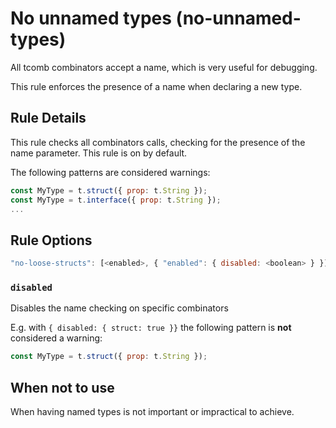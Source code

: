 # No unnamed types (no-unnamed-types)

All tcomb combinators accept a name, which is very useful for debugging.

This rule enforces the presence of a name when declaring a new type.

## Rule Details

This rule checks all combinators calls, checking for the presence of the name parameter.
This rule is on by default.

The following patterns are considered warnings:

```js
const MyType = t.struct({ prop: t.String });
const MyType = t.interface({ prop: t.String });
...
```

## Rule Options

```js
"no-loose-structs": [<enabled>, { "enabled": { disabled: <boolean> } }]
```

### `disabled`

Disables the name checking on specific combinators

E.g. with `{ disabled: { struct: true }}` the following pattern is **not** considered a warning:

```js
const MyType = t.struct({ prop: t.String });
```

## When not to use

When having named types is not important or impractical to achieve.
